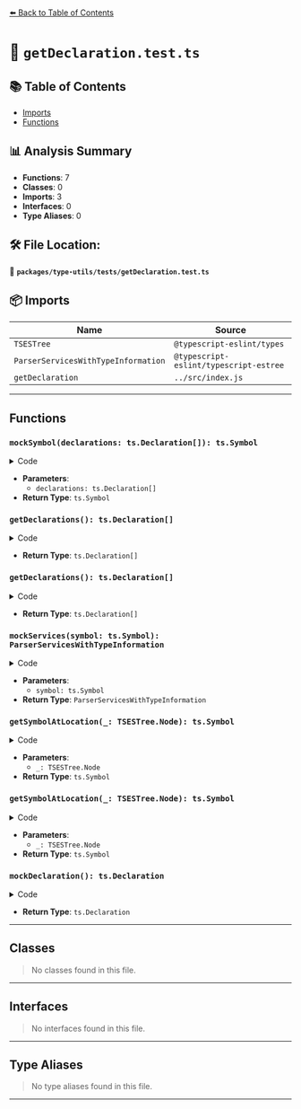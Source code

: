 [⬅️ Back to Table of Contents](../../../index.md)

# 📄 `getDeclaration.test.ts`

## 📚 Table of Contents

- [Imports](#imports)
- [Functions](#functions)

## 📊 Analysis Summary

- **Functions**: 7
- **Classes**: 0
- **Imports**: 3
- **Interfaces**: 0
- **Type Aliases**: 0

## 🛠️ File Location:
📂 **`packages/type-utils/tests/getDeclaration.test.ts`**

## 📦 Imports

| Name | Source |
|------|--------|
| `TSESTree` | `@typescript-eslint/types` |
| `ParserServicesWithTypeInformation` | `@typescript-eslint/typescript-estree` |
| `getDeclaration` | `../src/index.js` |


---

## Functions

### `mockSymbol(declarations: ts.Declaration[]): ts.Symbol`

<details><summary>Code</summary>

```ts
(declarations?: ts.Declaration[]): ts.Symbol => {
  return {
    getDeclarations: () => declarations,
  } as ts.Symbol;
}
```
</details>

- **Parameters**:
  - `declarations: ts.Declaration[]`
- **Return Type**: `ts.Symbol`
### `getDeclarations(): ts.Declaration[]`

<details><summary>Code</summary>

```ts
() => declarations
```
</details>

- **Return Type**: `ts.Declaration[]`
### `getDeclarations(): ts.Declaration[]`

<details><summary>Code</summary>

```ts
() => declarations
```
</details>

- **Return Type**: `ts.Declaration[]`
### `mockServices(symbol: ts.Symbol): ParserServicesWithTypeInformation`

<details><summary>Code</summary>

```ts
(
  symbol?: ts.Symbol,
): ParserServicesWithTypeInformation => {
  return {
    getSymbolAtLocation: (_: TSESTree.Node) => symbol,
  } as ParserServicesWithTypeInformation;
}
```
</details>

- **Parameters**:
  - `symbol: ts.Symbol`
- **Return Type**: `ParserServicesWithTypeInformation`
### `getSymbolAtLocation(_: TSESTree.Node): ts.Symbol`

<details><summary>Code</summary>

```ts
(_: TSESTree.Node) => symbol
```
</details>

- **Parameters**:
  - `_: TSESTree.Node`
- **Return Type**: `ts.Symbol`
### `getSymbolAtLocation(_: TSESTree.Node): ts.Symbol`

<details><summary>Code</summary>

```ts
(_: TSESTree.Node) => symbol
```
</details>

- **Parameters**:
  - `_: TSESTree.Node`
- **Return Type**: `ts.Symbol`
### `mockDeclaration(): ts.Declaration`

<details><summary>Code</summary>

```ts
(): ts.Declaration => {
  return {} as ts.Declaration;
}
```
</details>

- **Return Type**: `ts.Declaration`

---

## Classes

> No classes found in this file.


---

## Interfaces

> No interfaces found in this file.


---

## Type Aliases

> No type aliases found in this file.


---